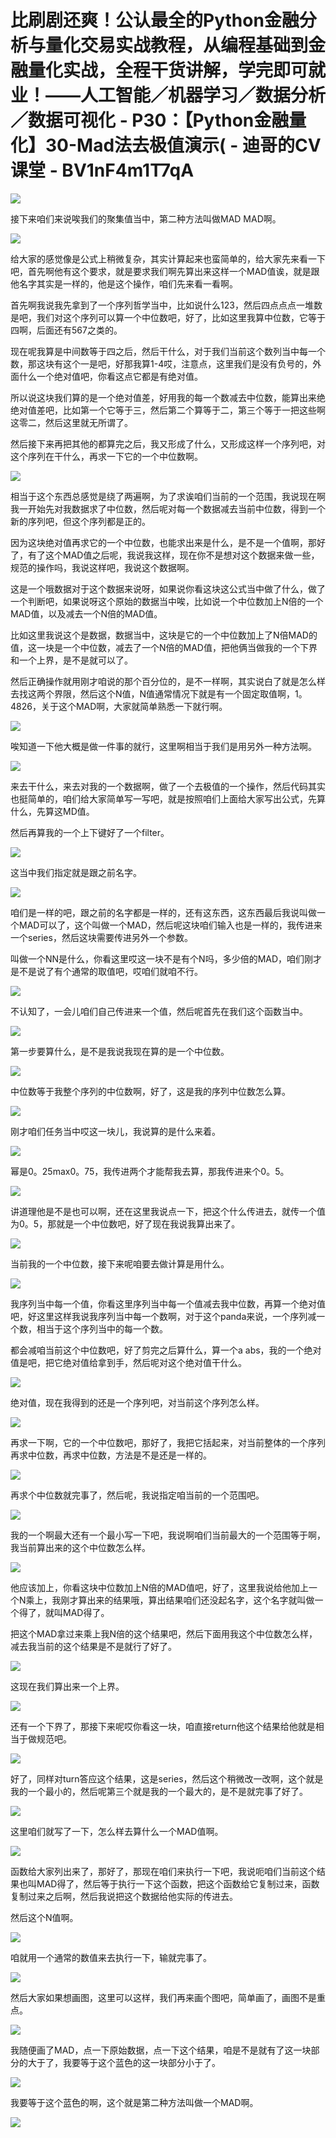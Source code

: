 # 比刷剧还爽！公认最全的Python金融分析与量化交易实战教程，从编程基础到金融量化实战，全程干货讲解，学完即可就业！——人工智能／机器学习／数据分析／数据可视化 - P30：【Python金融量化】30-Mad法去极值演示( - 迪哥的CV课堂 - BV1nF4m1T7qA

![](img/6ad404991fe85044ff7df28373f88e0a_0.png)

接下来咱们来说唉我们的聚集值当中，第二种方法叫做MAD MAD啊。

![](img/6ad404991fe85044ff7df28373f88e0a_2.png)

给大家的感觉像是公式上稍微复杂，其实计算起来也蛮简单的，给大家先来看一下吧，首先啊他有这个要求，就是要求我们啊先算出来这样一个MAD值诶，就是跟他名字其实是一样的，他是这个操作，咱们先来看一看啊。

首先啊我说我先拿到了一个序列哲学当中，比如说什么123，然后四点点点一堆数是吧，我们对这个序列可以算一个中位数吧，好了，比如这里我算中位数，它等于四啊，后面还有567之类的。

现在呢我算是中间数等于四之后，然后干什么，对于我们当前这个数列当中每一个数，那这块有这个一是吧，好那我算1-4哎，注意点，这里我们是没有负号的，外面什么一个绝对值吧，你看这点它都是有绝对值。

所以说这块我们算的是一个绝对值差，好用我的每一个数减去中位数，能算出来绝绝对值差吧，比如第一个它等于三，然后第二个算等于二，第三个等于一把这些啊这零二，然后这里就无所谓了。

然后接下来再把其他的都算完之后，我又形成了什么，又形成这样一个序列吧，对这个序列在干什么，再求一下它的一个中位数啊。



![](img/6ad404991fe85044ff7df28373f88e0a_4.png)

相当于这个东西总感觉是绕了两遍啊，为了求诶咱们当前的一个范围，我说现在啊我一开始先对我数据求了中位数，然后呢对每一个数据减去当前中位数，得到一个新的序列吧，但这个序列都是正的。

因为这块绝对值再求它的一个中位数，也能求出来是什么，是不是一个值啊，那好了，有了这个MAD值之后呢，我说我这样，现在你不是想对这个数据来做一些，规范的操作吗，我说这样吧，我说这个数据啊。

这是一个哦数据对于这个数据来说呀，如果说你看这块这公式当中做了什么，做了一个判断吧，如果说呀这个原始的数据当中唉，比如说一个中位数加上N倍的一个MAD值，以及减去一个N倍的MAD值。

比如这里我说这个是数据，数据当中，这块是它的一个中位数加上了N倍MAD的值，这一块是一个中位数，减去了一个N倍的MAD值，把他俩当做我的一个下界和一个上界，是不是就可以了。

然后正确操作就用刚才咱说的那个百分位的，是不一样啊，其实说白了就是怎么样去找这两个界限，然后这个N值，N值通常情况下就是有一个固定取值啊，1。4826，关于这个MAD啊，大家就简单熟悉一下就行啊。



![](img/6ad404991fe85044ff7df28373f88e0a_6.png)

唉知道一下他大概是做一件事的就行，这里啊相当于我们是用另外一种方法啊。

![](img/6ad404991fe85044ff7df28373f88e0a_8.png)

来去干什么，来去对我的一个数据啊，做了一个去极值的一个操作，然后代码其实也挺简单的，咱们给大家简单写一写吧，就是按照咱们上面给大家写出公式，先算什么，先算这MD值。

然后再算我的一个上下键好了一个filter。

![](img/6ad404991fe85044ff7df28373f88e0a_10.png)

这当中我们指定就是跟之前名字。

![](img/6ad404991fe85044ff7df28373f88e0a_12.png)

咱们是一样的吧，跟之前的名字都是一样的，还有这东西，这东西最后我说叫做一个MAD可以了，这个叫做一个MAD，然后呢这块咱们输入也是一样的，我传进来一个series，然后这块需要传进另外一个参数。

叫做一个NN是什么，你看这里哎这一块不是有个N吗，多少倍的MAD，咱们刚才是不是说了有个通常的取值吧，哎咱们就咱不行。



![](img/6ad404991fe85044ff7df28373f88e0a_14.png)

不认知了，一会儿咱们自己传进来一个值，然后呢首先在我们这个函数当中。

![](img/6ad404991fe85044ff7df28373f88e0a_16.png)

第一步要算什么，是不是我说我现在算的是一个中位数。

![](img/6ad404991fe85044ff7df28373f88e0a_18.png)

中位数等于我整个序列的中位数啊，好了，这是我的序列中位数怎么算。

![](img/6ad404991fe85044ff7df28373f88e0a_20.png)

刚才咱们任务当中哎这一块儿，我说算的是什么来着。

![](img/6ad404991fe85044ff7df28373f88e0a_22.png)

幂是0。25max0。75，我传进两个才能帮我去算，那我传进来个0。5。

![](img/6ad404991fe85044ff7df28373f88e0a_24.png)

讲道理他是不是也可以啊，还在这里我说点一下，把这个什么传进去，就传一个值为0。5，那就是一个中位数吧，好了现在我说我算出来了。



![](img/6ad404991fe85044ff7df28373f88e0a_26.png)

当前我的一个中位数，接下来呢咱要去做计算是用什么。

![](img/6ad404991fe85044ff7df28373f88e0a_28.png)

我序列当中每一个值，你看这里序列当中每一个值减去我中位数，再算一个绝对值吧，好这里这样我说我序列当中每一个数啊，对于这个panda来说，一个序列减一个数，相当于这个序列当中的每一个数。

都会减咱当前这个中位数吧，好了剪完之后算什么，算一个a abs，我的一个绝对值是吧，把它绝对值给拿到手，然后呢对这个绝对值干什么。



![](img/6ad404991fe85044ff7df28373f88e0a_30.png)

绝对值，现在我得到的还是一个序列吧，对当前这个序列怎么样。

![](img/6ad404991fe85044ff7df28373f88e0a_32.png)

再求一下啊，它的一个中位数吧，那好了，我把它括起来，对当前整体的一个序列再求中位数，再求中位数，方法是不是还是一样的。



![](img/6ad404991fe85044ff7df28373f88e0a_34.png)

再求个中位数就完事了，然后呢，我说指定咱当前的一个范围吧。

![](img/6ad404991fe85044ff7df28373f88e0a_36.png)

我的一个啊最大还有一个最小写一下吧，我说啊咱们当前最大的一个范围等于啊，我当前算出来的这个中位数怎么样。



![](img/6ad404991fe85044ff7df28373f88e0a_38.png)

他应该加上，你看这块中位数加上N倍的MAD值吧，好了，这里我说给他加上一个N乘上，我刚才算出来的结果哦，算出结果咱们还没起名字，这个名字就叫做一个得了，就叫MAD得了。

把这个MAD拿过来乘上我N倍的这个结果吧，然后下面用我这个中位数怎么样，减去我当前的这个结果是不是就行了好了。



![](img/6ad404991fe85044ff7df28373f88e0a_40.png)

这现在我们算出来一个上界。

![](img/6ad404991fe85044ff7df28373f88e0a_42.png)

还有一个下界了，那接下来呢哎你看这一块，咱直接return他这个结果给他就是相当于做规范吧。

![](img/6ad404991fe85044ff7df28373f88e0a_44.png)

好了，同样对turn答应这个结果，这是series，然后这个稍微改一改啊，这个就是我的一个最小的，然后呢第三个就是我的一个最大的，是不是就完事了好了。



![](img/6ad404991fe85044ff7df28373f88e0a_46.png)

这里咱们就写了一下，怎么样去算什么一个MAD值啊。

![](img/6ad404991fe85044ff7df28373f88e0a_48.png)

函数给大家列出来了，那好了，那现在咱们来执行一下吧，我说呃咱们当前这个结果也叫MAD得了，然后等于执行一下这个函数，把这个函数给它复制过来，函数复制过来之后啊，然后我说把这个数据给他实际的传进去。

然后这个N值啊。

![](img/6ad404991fe85044ff7df28373f88e0a_50.png)

咱就用一个通常的数值来去执行一下，输就完事了。

![](img/6ad404991fe85044ff7df28373f88e0a_52.png)

然后大家如果想画图，这里可以这样，我们再来画个图吧，简单画了，画图不是重点。

![](img/6ad404991fe85044ff7df28373f88e0a_54.png)

我随便画了MAD，点一下原始数据，点一下这个结果，咱是不是就有了这一块部分的大于了，我要等于这个蓝色的这一块部分小于了。



![](img/6ad404991fe85044ff7df28373f88e0a_56.png)

我要等于这个蓝色的啊，这个就是第二种方法叫做一个MAD啊。

![](img/6ad404991fe85044ff7df28373f88e0a_58.png)